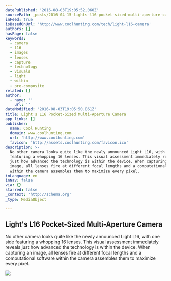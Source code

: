 ```yaml
---
datePublished: '2016-08-03T19:05:52.060Z'
sourcePath: _posts/2016-04-15-lights-l16-pocket-sized-multi-aperture-camera.md
inFeed: true
isBasedOnUrl: 'http://www.coolhunting.com/tech/light-l16-camera'
authors: []
hasPage: false
keywords:
  - camera
  - l16
  - images
  - lenses
  - capture
  - technology
  - visuals
  - light
  - within
  - pre-composite
related: []
author:
  - name: ''
    url: ''
dateModified: '2016-08-03T19:05:50.861Z'
title: Light's L16 Pocket-Sized Multi-Aperture Camera
app_links: []
publisher:
  name: Cool Hunting
  domain: www.coolhunting.com
  url: 'http://www.coolhunting.com'
  favicon: 'http://assets.coolhunting.com/favicon.ico'
description: >-
  No other camera looks quite like the newly announced Light L16, with one side
  featuring a whopping 16 lenses. This visual assessment immediately reveals
  just how advanced the technology is within the device. When capturing an
  image, all lenses fire at different focal lengths and a computational software
  within the camera assembles them to maximize every pixel.
inLanguage: en
inNav: false
via: {}
starred: false
_context: 'http://schema.org'
_type: MediaObject

---
```

<article style=""><h1>Light's L16 Pocket-Sized Multi-Aperture Camera</h1><p>No other camera looks quite like the newly announced Light L16, with one side featuring a whopping 16 lenses. This visual assessment immediately reveals just how advanced the technology is within the device. When capturing an image, all lenses fire at different focal lengths and a computational software within the camera assembles them to maximize every pixel.</p><img src="https://s3-us-west-2.amazonaws.com/the-grid-img/p/3a15091274eec7069ecc73315c0d0bf176c8c5ea.jpg" /></article>